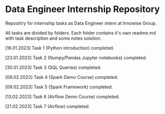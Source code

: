# Data Engineer Internship Repository

Repositiry for internship tasks as Data Engineer intern at Innowise Group.

All tasks are divided by folders. Each folder contains it's own readme.md with task description and some notes solution.


[16.01.2023] Task 1 (Python introduction) completed.

[23.01.2023] Task 2 (Numpy/Pandas Jupyter notebooks) completed.

[30.01.2023] Task 3 (SQL Queries) completed.

[08.02.2023] Task 4 (Spark Demo Course) completed.

[09.02.2023] Task 5 (Spark Framework) completed.

[13.02.2023] Task 6 (Airflow Demo Course) completed.

[21.02.2023] Task 7 (Airflow) completed.

